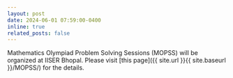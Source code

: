 ```yaml
---
layout: post
date: 2024-06-01 07:59:00-0400
inline: true
related_posts: false
---
```


Mathematics Olympiad Problem Solving Sessions (MOPSS) will be organized at IISER Bhopal. Please visit [this page]({{ site.url }}{{ site.baseurl }}/MOPSS/) for the details.